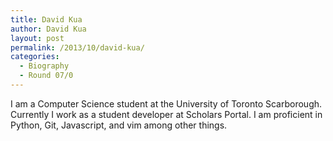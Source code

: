 ```yaml
---
title: David Kua
author: David Kua
layout: post
permalink: /2013/10/david-kua/
categories:
  - Biography
  - Round 07/0
---
```

I am a Computer Science student at the University of Toronto Scarborough. Currently I work as a student developer at Scholars Portal. I am proficient in Python, Git, Javascript, and vim among other things.